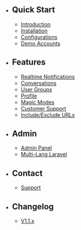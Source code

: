 - ## Quick Start
    - [Introduction](/{{route}}/{{version}}/introduction)
    - [Installation](/{{route}}/{{version}}/installation)
    - [Configurations](/{{route}}/{{version}}/configurations)
    - [Demo Accounts](/{{route}}/{{version}}/demo-accounts)

- ## Features
    - [Realtime Notifications](/{{route}}/{{version}}/features/realtime-notifications)
    - [Conversations](/{{route}}/{{version}}/features/conversations)
    - [User Groups](/{{route}}/{{version}}/features/user-groups)
    - [Profile](/{{route}}/{{version}}/features/profile)
    - [Magic Modes](/{{route}}/{{version}}/features/magic-modes)
    - [Customer Support](/{{route}}/{{version}}/features/customer-support)
    - [Include/Exclude URLs](/{{route}}/{{version}}/features/include-exclude-urls)

- ## Admin
    - [Admin Panel](/{{route}}/{{version}}/admin/admin-panel)
    - [Multi-Lang Laravel](/{{route}}/{{version}}/admin/multi-language)
    

- ## Contact
    - [Support](/{{route}}/{{version}}/contact/support)
    
        
- ## Changelog
    - [V1.1.x](/{{route}}/{{version}}/changelog/V1.1.x)

